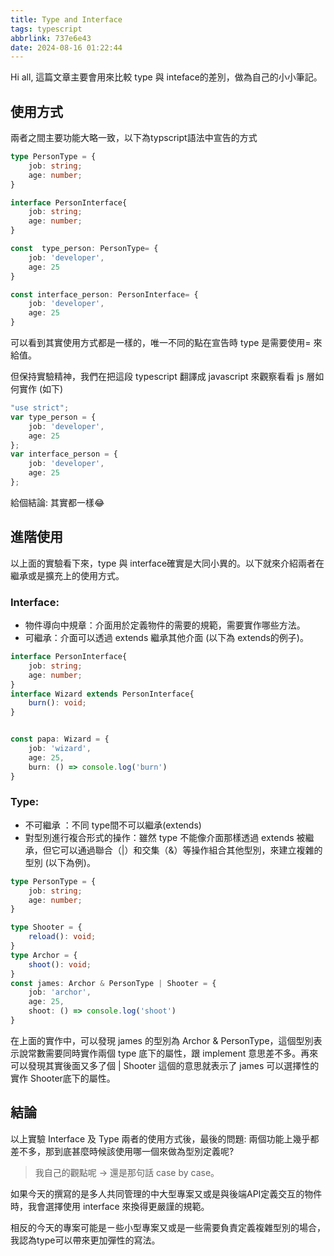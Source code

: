 ```yaml
---
title: Type and Interface
tags: typescript
abbrlink: 737e6e43
date: 2024-08-16 01:22:44
---
```

Hi all, 這篇文章主要會用來比較 type 與 inteface的差別，做為自己的小小筆記。

<!--more-->
## 使用方式
兩者之間主要功能大略一致，以下為typscript語法中宣告的方式

```typescript
type PersonType = {
    job: string;
    age: number;
}

interface PersonInterface{
    job: string;
    age: number;
}

const  type_person: PersonType= {
    job: 'developer',
    age: 25
}

const interface_person: PersonInterface= {
    job: 'developer',
    age: 25
} 
```

可以看到其實使用方式都是一樣的，唯一不同的點在宣告時 type 是需要使用= 來給值。

但保持實驗精神，我們在把這段 typescript 翻譯成 javascript 來觀察看看 js 層如何實作 (如下)

```typescript
"use strict";
var type_person = {
    job: 'developer',
    age: 25
};
var interface_person = {
    job: 'developer',
    age: 25
};
```

給個結論: 其實都一樣😂

## 進階使用
以上面的實驗看下來，type 與 interface確實是大同小異的。以下就來介紹兩者在繼承或是擴充上的使用方式。

### Interface:
- 物件導向中規章：介面用於定義物件的需要的規範，需要實作哪些方法。
- 可繼承：介面可以透過 extends 繼承其他介面 (以下為 extends的例子)。

```typescript
interface PersonInterface{
    job: string;
    age: number;
}
interface Wizard extends PersonInterface{
    burn(): void;
}


const papa: Wizard = {
    job: 'wizard',
    age: 25,
    burn: () => console.log('burn')
}
```

### Type:
- 不可繼承 ：不同 type間不可以繼承(extends)
- 對型別進行複合形式的操作：雖然 type 不能像介面那樣透過 extends 被繼承，但它可以通過聯合（|）和交集（&）等操作組合其他型別，來建立複雜的型別 (以下為例)。

```typescript
type PersonType = {
    job: string;
    age: number;
}

type Shooter = {
    reload(): void;
}
type Archor = {
    shoot(): void;
}
const james: Archor & PersonType | Shooter = {
    job: 'archor',
    age: 25,
    shoot: () => console.log('shoot')
} 
```

在上面的實作中，可以發現 james 的型別為 Archor & PersonType，這個型別表示說常數需要同時實作兩個 type 底下的屬性，跟 implement 意思差不多。再來可以發現其實後面又多了個 | Shooter 這個的意思就表示了 james 可以選擇性的實作 Shooter底下的屬性。

## 結論
以上實驗 Interface 及 Type 兩者的使用方式後，最後的問題: 兩個功能上幾乎都差不多，那到底甚麼時候該使用哪一個來做為型別定義呢?

> 我自己的觀點呢 -> 還是那句話 case by case。

如果今天的撰寫的是多人共同管理的中大型專案又或是與後端API定義交互的物件時，我會選擇使用 interface 來換得更嚴謹的規範。

相反的今天的專案可能是ㄧ些小型專案又或是一些需要負責定義複雜型別的場合，我認為type可以帶來更加彈性的寫法。





